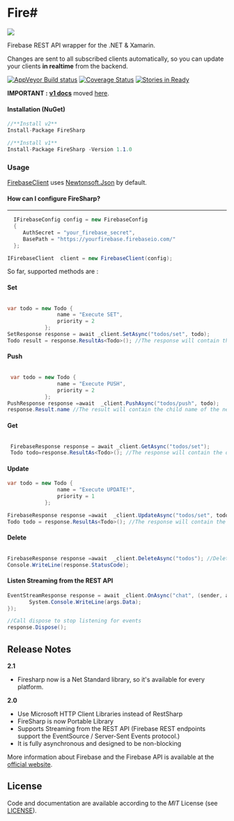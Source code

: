#   **Fire#**

![](https://raw.githubusercontent.com/ziyasal/FireSharp/master/misc/logo.png)  

Firebase REST API wrapper for the .NET & Xamarin.

Changes are sent to all subscribed clients automatically, so you can
update your clients **in realtime** from the backend.

[![AppVeyor Build status](https://ci.appveyor.com/api/projects/status/bj2sdp2a0w5095sv?svg=true)](https://ci.appveyor.com/project/ziyasal/firesharp) [![Coverage Status](https://coveralls.io/repos/github/ziyasal/FireSharp/badge.svg?branch=master)](https://coveralls.io/github/ziyasal/FireSharp?branch=master) [![Stories in Ready](https://badge.waffle.io/ziyasal/firesharp.svg?label=ready&title=Ready)](http://waffle.io/ziyasal/firesharp)  

**IMPORTANT :** [**v1 docs**](https://github.com/ziyasal/FireSharp/wiki/v1-Docs) moved [here](https://github.com/ziyasal/FireSharp/wiki/v1-Docs).

#### Installation (NuGet)
```csharp
//**Install v2**
Install-Package FireSharp

//**Install v1**
Install-Package FireSharp -Version 1.1.0
```
### Usage
[FirebaseClient](https://github.com/ziyasal/FireSharp/blob/master/FireSharp/FirebaseClient.cs) uses [Newtonsoft.Json](https://github.com/JamesNK/Newtonsoft.Json) by default.

#### How can I configure FireSharp?
------------------------------

```csharp
  IFirebaseConfig config = new FirebaseConfig
  {
     AuthSecret = "your_firebase_secret",
     BasePath = "https://yourfirebase.firebaseio.com/"
  };
````
```csharp
IFirebaseClient  client = new FirebaseClient(config);
```
So far, supported methods are :

#### Set
```csharp

var todo = new Todo {
                name = "Execute SET",
                priority = 2
            };
SetResponse response = await _client.SetAsync("todos/set", todo);
Todo result = response.ResultAs<Todo>(); //The response will contain the data written
```
#### Push
```csharp

 var todo = new Todo {
                name = "Execute PUSH",
                priority = 2
            };
PushResponse response =await  _client.PushAsync("todos/push", todo);
response.Result.name //The result will contain the child name of the new data that was added
```
#### Get
```csharp

 FirebaseResponse response = await _client.GetAsync("todos/set");
 Todo todo=response.ResultAs<Todo>(); //The response will contain the data being retreived
```
#### Update
```csharp
var todo = new Todo {
                name = "Execute UPDATE!",
                priority = 1
            };

FirebaseResponse response =await  _client.UpdateAsync("todos/set", todo);
Todo todo = response.ResultAs<Todo>(); //The response will contain the data written
```
#### Delete
```csharp

FirebaseResponse response =await  _client.DeleteAsync("todos"); //Deletes todos collection
Console.WriteLine(response.StatusCode);
```
#### Listen **Streaming from the REST API**
```csharp
EventStreamResponse response = await _client.OnAsync("chat", (sender, args) => {
       System.Console.WriteLine(args.Data);
});

//Call dispose to stop listening for events
response.Dispose();
```

## Release Notes
**2.1**
- Firesharp now is a Net Standard library, so it's available for every platform.


**2.0**
- Use Microsoft HTTP Client Libraries instead of RestSharp
- FireSharp is now Portable Library
- Supports Streaming from the REST API (Firebase REST endpoints support the EventSource / Server-Sent Events protocol.)
- It is fully asynchronous and designed to be non-blocking 

More information about Firebase and the Firebase API is available at the
[official website](http://www.firebase.com/).


## License
Code and documentation are available according to the *MIT* License (see [LICENSE](https://github.com/ziyasal/FireSharp/blob/master/LICENSE.md)).

